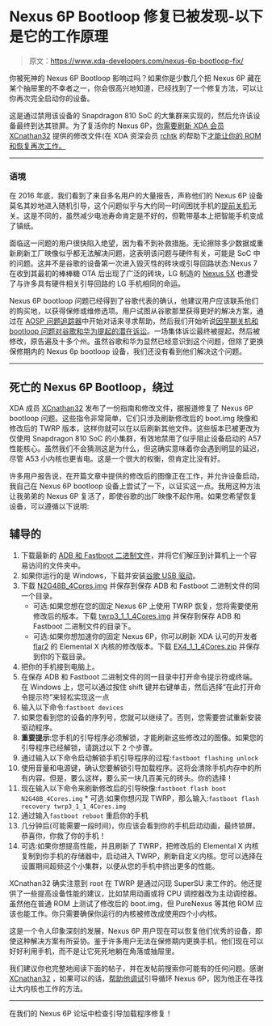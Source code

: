 # Nexus 6P Bootloop 修复已被发现-以下是它的工作原理

> 原文：<https://www.xda-developers.com/nexus-6p-bootloop-fix/>

你被死神的 Nexus 6P Bootloop 影响过吗？如果你是少数几个把 Nexus 6P 藏在某个抽屉里的不幸者之一，你会很高兴地知道，已经找到了一个修复方法，可以让你再次完全启动你的设备。

这是通过禁用该设备的 Snapdragon 810 SoC 的大集群来实现的，然后允许该设备最终到达其锁屏。为了复活你的 Nexus 6P，[你需要刷新 XDA 会员](https://forum.xda-developers.com/nexus-6p/general/guide-fix-nexus-6p-bootloop-death-blod-t3640279) [XCnathan32](https://forum.xda-developers.com/member.php?u=5288606) 提供的修改文件(在 XDA 资深会员 [rchtk](https://forum.xda-developers.com/member.php?u=4533695) 的帮助下[才能让你的 ROM 和恢复再次工作。](https://forum.xda-developers.com/nexus-6p/general/boot-images-bootloop-t3633723)

* * *

### 语境

在 2016 年底，我们看到了来自多名用户的大量报告，声称他们的 Nexus 6P 设备莫名其妙地进入随机引导，这个问题似乎与大约同一时间困扰手机的[提前关机](https://www.xda-developers.com/some-nexus-6ps-are-shutting-down-at-early-battery-percentages/)无关。这是不同的，虽然减少电池寿命肯定是不好的，但靴带基本上把智能手机变成了镇纸。

面临这一问题的用户很快陷入绝望，因为看不到补救措施。无论擦除多少数据或重新刷新工厂映像似乎都无法解决问题，这表明该问题与硬件有关，可能是 SoC 中的问题。这并不是谷歌的设备第一次进入毁灭性的砖块或引导回路状态:Nexus 7 在收到其最初的棒棒糖 OTA 后出现了广泛的砖块，LG 制造的 [Nexus 5X](http://forum.xda-developers.com/nexus-5x) 也遭受了与许多具有硬件相关引导回路的 LG 手机相同的命运。

Nexus 6P bootloop 问题已经得到了谷歌代表的确认，他建议用户应该联系他们的购买地，以获得保修或维修选项。用户试图从谷歌那里获得更好的解决方案，通过在 [AOSP 问题追踪器](https://issuetracker.google.com/issues/37130791)中开始对话来寻求帮助，然后我们开始听说[因早期关机和 bootloop 问题对谷歌和华为提起的潜在诉讼](https://www.xda-developers.com/google-facing-potential-lawsuit-over-nexus-6p-early-shutdown-and-bootloop-issues/)。一场集体诉讼最终被提起，然后被修改，原告遍及十多个州。虽然谷歌和华为显然已经意识到这个问题，但除了更换保修期内的 Nexus 6p bootloop 设备，我们还没有看到他们解决这个问题。

* * *

## 死亡的 Nexus 6P Bootloop，绕过

XDA 成员 [XCnathan32](https://forum.xda-developers.com/member.php?u=5288606) 发布了一份指南和修改文件，据报道修复了 Nexus 6P bootloop 问题。这些指令非常简单，它们只涉及刷新修改后的 boot.img 映像和修改后的 TWRP 版本，这样你就可以在以后刷新其他文件。这些版本已被更改为仅使用 Snapdragon 810 SoC 的小集群，有效地禁用了似乎阻止设备启动的 A57 性能核心。虽然我们不会猜测这是为什么，但这确实意味着你会遇到明显的延迟，尽管 A53 小内核也更省电。这是一个很大的权衡，但肯定比没有好。

许多用户报告说，在开篇文章中提供的修改后的图像正在工作，并允许设备启动，我自己在 Nexus 6P bootloop 设备上尝试了一下，以证实这一点。我用这种方法让我弟弟的 Nexus 6P 复活了，即使谷歌的出厂映像不起作用。如果您希望恢复设备，可以遵循以下说明:

## 辅导的

1.  下载最新的 [ADB 和 Fastboot 二进制文件](https://www.xda-developers.com/google-releases-separate-adb-and-fastboot-binary-downloads/)，并将它们解压到计算机上一个容易访问的文件夹中。
2.  如果你运行的是 Windows，下载并安装[谷歌 USB 驱动](https://developer.android.com/studio/run/win-usb.html)。
3.  下载 [N2G48B_4Cores.img](https://www.dropbox.com/s/65newjmcul32ylw/N2G48B_4Cores.img?dl=0) 并保存到保存 ADB 和 Fastboot 二进制文件的同一个目录。
    *   可选:如果您想在您的固定 Nexus 6P 上使用 TWRP 恢复，您将需要使用修改后的版本。下载 [twrp3_1_1_4Cores.img](https://www.dropbox.com/s/bf9ug30v6uji1gt/twrp3_1_1_4Cores.img?dl=0) 并保存到保存 ADB 和 Fastboot 二进制文件的目录下。
    *   可选:如果你想加速你的固定 Nexus 6P，你可以刷新 XDA 认可的开发者 [flar2](https://forum.xda-developers.com/member.php?u=4684315) 的 Elemental X 内核的修改版本。下载 [EX4_1_1_4Cores.zip](https://www.dropbox.com/s/e3l8fjks15hf9zg/EX4_1_1_4Cores.zip?dl=0) 并保存到你的下载目录。
4.  把你的手机接到电脑上。
5.  在保存 ADB 和 Fastboot 二进制文件的同一目录中打开命令提示符或终端。在 Windows 上，您可以通过按住 shift 键并右键单击，然后选择“在此打开命令提示符”来轻松实现这一点
6.  输入以下命令:`fastboot devices`
7.  如果您看到您的设备的序列号，您就可以继续了。否则，您需要尝试重新安装驱动程序。
8.  **重要提示**:您手机的引导程序必须解锁，才能刷新这些修改过的图像。如果您的引导程序已经解锁，请跳过以下 2 个步骤。
9.  通过输入以下命令启动解锁手机引导程序的过程:`fastboot flashing unlock`
10.  使用音量和电源键，确认您要解锁引导加载程序。这将会清除手机内存中的所有内容。但是，要么这样，要么买一块几百美元的砖头。你的选择！
11.  现在输入以下命令来刷新修改后的引导映像:`fastboot flash boot N2G48B_4Cores.img`
    *   可选:如果你想闪现 TWRP，那么输入:`fastboot flash recovery twrp3_1_1_4Cores.img`
12.  通过输入`fastboot reboot` 重启你的手机
13.  几分钟后(可能需要一段时间)，你应该会看到你的手机启动动画，最终锁屏。恭喜你，你救了你的手机！
14.  可选:如果你想提高性能，并且刷新了 TWRP，把修改后的 Elemental X 内核复制到你手机的存储器中，启动进入 TWRP，刷新自定义内核。您可以选择在设置期间超频这个小集群，以便从您的手机中挤出更多的性能。

XCnathan32 确实注意到 root 在 TWRP 是通过闪现 SuperSU 来工作的。他还提供了一些提高设备性能的建议，比如禁用动画或将 CPU 调控器改为主动调控器。虽然他在普通 ROM 上测试了修改后的 boot.img，但 PureNexus 等其他 ROM 应该也能工作。你只需要确保你运行的内核被修改成使用四个小内核。

这是一个令人印象深刻的发展，Nexus 6P 用户现在可以恢复他们优秀的设备，即使这种解决方案有所妥协。鉴于许多用户无法在保修期内更换手机，他们现在可以好好利用手机，而不是让它死死地躺在角落或抽屉里。

我们建议你也完整地阅读下面的帖子，并在发帖前搜索你可能有的任何问题。感谢 [XCnathan32](https://forum.xda-developers.com/member.php?u=5288606) ，如果可以的话，[帮助他调试](https://forum.xda-developers.com/nexus-6p/help/dev-help-debugging-ramoops-bootlooping-t3640826)引导循环 Nexus 6P，因为他正在寻找让大内核也工作的方法。

* * *

在我们的 Nexus 6P 论坛中检查引导加载程序修复！